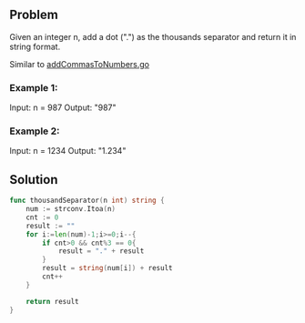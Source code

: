 Problem
--------

Given an integer n, add a dot (".") as the thousands separator and return it in string format.

Similar to [addCommasToNumbers.go](../string/addCommasToNumbers.go)

### Example 1:
Input: n = 987
Output: "987"

### Example 2:
Input: n = 1234
Output: "1.234"


Solution
--------

```go
func thousandSeparator(n int) string {
    num := strconv.Itoa(n)
    cnt := 0
    result := ""
    for i:=len(num)-1;i>=0;i--{
        if cnt>0 && cnt%3 == 0{
            result = "." + result
        }
        result = string(num[i]) + result
        cnt++
    }

    return result
}
```